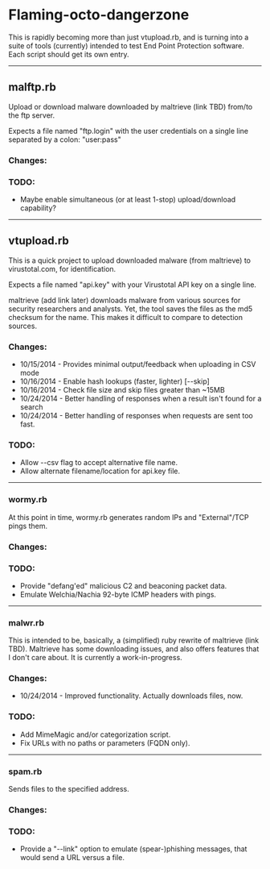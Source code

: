 <h1>Flaming-octo-dangerzone</h1>
<p>This is rapidly becoming more than just vtupload.rb, and is turning into a suite of tools (currently) intended to test End Point Protection software. Each script should get its own entry. </p>

<hr />

<h2>malftp.rb</h2>
<p>Upload or download malware downloaded by maltrieve (link TBD) from/to the ftp server.</p>
<p>Expects a file named "ftp.login" with the user credentials on a single line separated by a colon: "user:pass"</p>

<h3>Changes:</h3>

<h3>TODO:</h3>
<ul>
	<li>Maybe enable simultaneous (or at least 1-stop) upload/download capability?</li>
</ul>

<hr />

<h2>vtupload.rb</h2>
<p>This is a quick project to upload downloaded malware (from maltrieve) to virustotal.com, for identification.</p>
<p>Expects a file named "api.key" with your Virustotal API key on a single line.</p>

<p>maltrieve (add link later) downloads malware from various sources for security researchers and analysts.  Yet, the tool
saves the files as the md5 checksum for the name.  This makes it difficult to compare to detection sources.</p>

<h3>Changes:</h3>
<ul>
	<li>10/15/2014 - Provides minimal output/feedback when uploading in CSV mode</li>
	<li>10/16/2014 - Enable hash lookups (faster, lighter) [--skip] </li>
	<li>10/16/2014 - Check file size and skip files greater than ~15MB</li>
	<li>10/24/2014 - Better handling of responses when a result isn't found for a search</li>
	<li>10/24/2014 - Better handling of responses when requests are sent too fast.
</ul>
<h3>TODO:</h3>
<ul>
	<li>Allow --csv flag to accept alternative file name.</li>
	<li>Allow alternate filename/location for api.key file.</li>
</ul>

<hr />

<h3>wormy.rb</h3>
<p>At this point in time, wormy.rb generates random IPs and "External"/TCP pings them.</p>

<h3>Changes:</h3>

<h3>TODO:</h3>
<ul>
	<li>Provide "defang'ed" malicious C2 and beaconing packet data.</li>
	<li>Emulate Welchia/Nachia 92-byte ICMP headers with pings.</li>
</ul>

<hr />

<h3>malwr.rb</h3>
<p>This is intended to be, basically, a (simplified) ruby rewrite of maltrieve (link TBD).  Maltrieve has some downloading issues, and also offers features that I don't care about.  It is currently a work-in-progress.</p>

<h3>Changes:</h3>
<ul>
	<li>10/24/2014 - Improved functionality.  Actually downloads files, now.</li>
</ul>

<h3>TODO:</h3>
<ul>
	<li>Add MimeMagic and/or categorization script.</li>
	<li>Fix URLs with no paths or parameters (FQDN only).</li>
</ul>

<hr />

<h3>spam.rb</h3>
Sends files to the specified address.

<h3>Changes:</h3>

<h3>TODO:</h3>
<ul>
	<li>Provide a "--link" option to emulate (spear-)phishing messages, that would send a URL versus a file.</li>
</ul>
